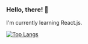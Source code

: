 ### Hello, there! 👋

I'm currently learning React.js.

[![Top Langs](https://github-readme-stats.vercel.app/api/top-langs/?username=wsand02&theme=tokyonight&layout=compact)](https://github.com/anuraghazra/github-readme-stats)

